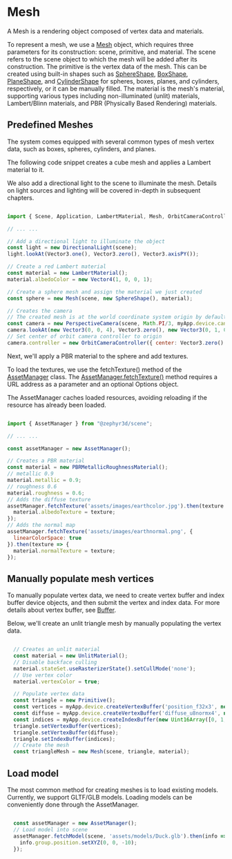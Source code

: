 # Mesh

A Mesh is a rendering object composed of vertex data and materials.

To represent a mesh, we use a [Mesh](/doc/markdown/./scene.mesh) object, which requires three parameters for its construction: scene, primitive, and material. The scene refers to the scene object to which the mesh will be added after its construction. The primitive is the vertex data of the mesh. This can be created using built-in shapes such as [SphereShape](/doc/markdown/./scene.sphereshape), [BoxShape](/doc/markdown/./scene.boxshape), [PlaneShape](/doc/markdown/./scene.planeshape), and [CylinderShape](/doc/markdown/./scene.cylindershape) for spheres, boxes, planes, and cylinders, respectively, or it can be manually filled. The material is the mesh's material, supporting various types including non-illuminated (unlit) materials, Lambert/Blinn materials, and PBR (Physically Based Rendering) materials.

## Predefined Meshes

The system comes equipped with several common types of mesh vertex data, such as boxes, spheres, cylinders, and planes.

The following code snippet creates a cube mesh and applies a Lambert material to it.

We also add a directional light to the scene to illuminate the mesh. Details on light sources and lighting will be covered in-depth in subsequent chapters.

```javascript

import { Scene, Application, LambertMaterial, Mesh, OrbitCameraController, PerspectiveCamera, BoxShape } from '@zephyr3d/scene';

// ... ...

// Add a directional light to illuminate the object
const light = new DirectionalLight(scene);
light.lookAt(Vector3.one(), Vector3.zero(), Vector3.axisPY());

// Create a red Lambert material
const material = new LambertMaterial();
material.albedoColor = new Vector4(1, 0, 0, 1);

// Create a sphere mesh and assign the material we just created
const sphere = new Mesh(scene, new SphereShape(), material);

// Creates the camera
// The created mesh is at the world coordinate system origin by default, and we place the camera at (0,0,4) and look at the origin
const camera = new PerspectiveCamera(scene, Math.PI/3, myApp.device.canvas.width/myApp.device.canvas.height, 1, 100);
camera.lookAt(new Vector3(0, 0, 4), Vector3.zero(), new Vector3(0, 1, 0));
// Set center of orbit camera controller to origin
camera.controller = new OrbitCameraController({ center: Vector3.zero() });

```

<div class="showcase" case="tut-5"></div>

Next, we'll apply a PBR material to the sphere and add textures.

To load the textures, we use the fetchTexture() method of the [AssetManager](/doc/markdown/./scene.assetmanager) class. The [AssetManager.fetchTexture()](/doc/markdown/./scene.assetmanager.fetchtexture) method requires a URL address as a parameter and an optional Options object.

The AssetManager caches loaded resources, avoiding reloading if the resource has already been loaded.


```javascript

import { AssetManager } from "@zephyr3d/scene";

// ... ...

const assetManager = new AssetManager();

// Creates a PBR material
const material = new PBRMetallicRoughnessMaterial();
// metallic 0.9
material.metallic = 0.9;
// roughness 0.6
material.roughness = 0.6;
// Adds the diffuse texture
assetManager.fetchTexture('assets/images/earthcolor.jpg').then(texture => {
  material.albedoTexture = texture;
});
// Adds the normal map
assetManager.fetchTexture('assets/images/earthnormal.png', {
  linearColorSpace: true
}).then(texture => {
  material.normalTexture = texture;
});

```

<div class="showcase" case="tut-6"></div>

## Manually populate mesh vertices

To manually populate vertex data, we need to create vertex buffer and index buffer device objects, and then submit the vertex and index data.
For more details about vertex buffer, see [Buffer](/en/buffer).

Below, we'll create an unlit triangle mesh by manually populating the vertex data.

```javascript

  // Creates an unlit material
  const material = new UnlitMaterial();
  // Disable backface culling
  material.stateSet.useRasterizerState().setCullMode('none');
  // Use vertex color
  material.vertexColor = true;

  // Populate vertex data
  const triangle = new Primitive();
  const vertices = myApp.device.createVertexBuffer('position_f32x3', new Float32Array([2, -2, 0, 0, 2, 0, -2, -2, 0]));
  const diffuse = myApp.device.createVertexBuffer('diffuse_u8normx4', new Uint8Array([255, 0, 0, 255, 0, 255, 0, 255, 0, 0, 255, 255]));
  const indices = myApp.device.createIndexBuffer(new Uint16Array([0, 1, 2]));
  triangle.setVertexBuffer(vertices);
  triangle.setVertexBuffer(diffuse);
  triangle.setIndexBuffer(indices);
  // Create the mesh
  const triangleMesh = new Mesh(scene, triangle, material);

```
<div class="showcase" case="tut-9"></div>

## Load model

The most common method for creating meshes is to load existing models. Currently, we support GLTF/GLB models. Loading models can be conveniently done through the AssetManager.

```javascript

  const assetManager = new AssetManager();
  // Load model into scene
  assetManager.fetchModel(scene, 'assets/models/Duck.glb').then(info => {
    info.group.position.setXYZ(0, 0, -10);
  });

```

<div class="showcase" case="tut-10"></div>
